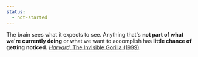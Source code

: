 ```yaml
---
status:
  - not-started
---
```


The brain sees what it expects to see. Anything that's **not part of what we're currently doing** or what we want to accomplish has **little chance of getting noticed.** [_Harvard_, The Invisible Gorilla (1999)](http://www.theinvisiblegorilla.com/gorilla_experiment.html)


